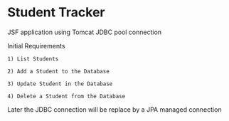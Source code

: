 # Student Tracker
JSF application using Tomcat JDBC pool connection

Initial Requirements

	1) List Students

	2) Add a Student to the Database

	3) Update Student in the Database

	4) Delete a Student from the Database

Later the JDBC connection will be replace by a JPA managed connection